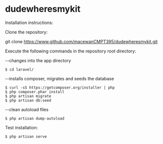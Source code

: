 # dudewheresmykit

Installation instructions:

Clone the repository:

git clone https://www.github.com/macewanCMPT395/dudewheresmykit.git

Execute the following commands in the repository root directory:

--changes into the app directory

    $ cd laravel/

--installs composer, migrates and seeds the database

    $ curl -sS https://getcomposer.org/installer | php
    $ php composer.phar install
    $ php artisan migrate
    $ php artisan db:seed

--clean autoload files

    $ php artisan dump-autoload

Test installation:

    $ php artisan serve
